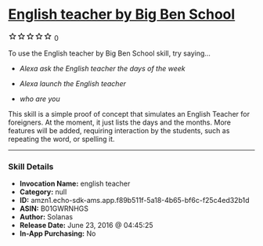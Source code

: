 # [English teacher by Big Ben School](http://alexa.amazon.com/#skills/amzn1.echo-sdk-ams.app.f89b511f-5a18-4b65-bf6c-f25c4ed32b1d)
![0 stars](../../images/ic_star_border_black_18dp_1x.png)![0 stars](../../images/ic_star_border_black_18dp_1x.png)![0 stars](../../images/ic_star_border_black_18dp_1x.png)![0 stars](../../images/ic_star_border_black_18dp_1x.png)![0 stars](../../images/ic_star_border_black_18dp_1x.png) 0

To use the English teacher by Big Ben School skill, try saying...

* *Alexa ask the English teacher the days of the week*

* *Alexa launch the English teacher*

* *who are you*

This skill is a simple proof of concept that simulates an English Teacher for foreigners. At the moment, it just lists the days and the months. More features will be added, requiring interaction by the students, such as repeating the word, or spelling it.

***

### Skill Details

* **Invocation Name:** english teacher
* **Category:** null
* **ID:** amzn1.echo-sdk-ams.app.f89b511f-5a18-4b65-bf6c-f25c4ed32b1d
* **ASIN:** B01GWRNHGS
* **Author:** Solanas
* **Release Date:** June 23, 2016 @ 04:45:25
* **In-App Purchasing:** No
